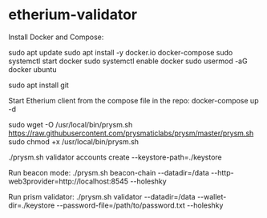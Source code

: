 # etherium-validator

Install Docker and Compose:

sudo apt update
sudo apt install -y docker.io docker-compose
sudo systemctl start docker
sudo systemctl enable docker
sudo usermod -aG docker ubuntu

sudo apt install git

Start Etherium client from the compose file in the repo:
docker-compose up -d

sudo wget -O /usr/local/bin/prysm.sh https://raw.githubusercontent.com/prysmaticlabs/prysm/master/prysm.sh
sudo chmod +x /usr/local/bin/prysm.sh


./prysm.sh validator accounts create --keystore-path=./keystore

Run beacon mode:
./prysm.sh beacon-chain --datadir=/data --http-web3provider=http://localhost:8545 --holeshky

Run prism validator:
./prysm.sh validator --datadir=/data --wallet-dir=./keystore --password-file=/path/to/password.txt --holeshky


